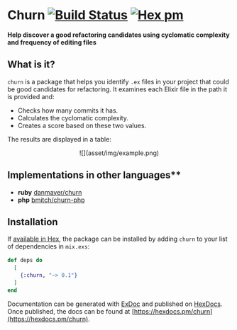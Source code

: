 # Churn [![Build Status](https://github.com/patrykwozinski/churn/workflows/CI/badge.svg)](https://github.com/patrykwozinski/churn/actions) [![Hex pm](https://img.shields.io/hexpm/v/churn.svg?style=flat)](https://hex.pm/packages/churn)

**Help discover a good refactoring candidates using cyclomatic complexity and frequency of editing files**

## What is it?
`churn` is a package that helps you identify `.ex` files in your project that could be good candidates for refactoring. It examines each Elixir file in the path it is provided and:
* Checks how many commits it has.
* Calculates the cyclomatic complexity.
* Creates a score based on these two values.

The results are displayed in a table:
<p style="text-align: center;">
![](asset/img/example.png)
</p>

## Implementations in other languages**
* **ruby** [danmayer/churn](https://github.com/danmayer/churn)
* **php** [bmitch/churn-php](https://github.com/bmitch/churn-php/)

## Installation

If [available in Hex](https://hex.pm/docs/publish), the package can be installed
by adding `churn` to your list of dependencies in `mix.exs`:

```elixir
def deps do
  [
    {:churn, "~> 0.1"}
  ]
end
```

Documentation can be generated with [ExDoc](https://github.com/elixir-lang/ex_doc)
and published on [HexDocs](https://hexdocs.pm). Once published, the docs can
be found at [https://hexdocs.pm/churn](https://hexdocs.pm/churn).

